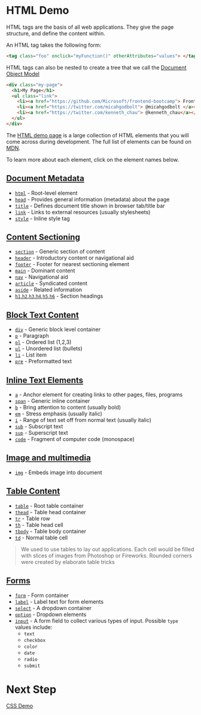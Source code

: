 # HTML Demo

HTML tags are the basis of all web applications. They give the page structure, and define the content within.

An HTML tag takes the following form:

```html
<tag class="foo" onclick="myFunction()" otherAttributes="values"> </tag>
```

HTML tags can also be nested to create a tree that we call the [Document Object Model](https://developer.mozilla.org/en-US/docs/Web/API/Document_Object_Model/Introduction)

```html
<div class="my-page">
  <h1>My Page</h1>
  <ul class="link">
    <li><a href="https://github.com/Microsoft/frontend-bootcamp"> Frontend Bootcamp </a></li>
    <li><a href="https://twitter.com/micahgodbolt"> @micahgodbolt </a></li>
    <li><a href="https://twitter.com/kenneth_chau"> @kenneth_chau</a></li>
  </ul>
</div>
```

The [HTML demo page](https://microsoft.github.io/frontend-bootcamp/step1-01/html-demo/html-demo.html) is a large collection of HTML elements that you will come across during development. The full list of elements can be found on [MDN](https://developer.mozilla.org/en-US/docs/Web/HTML/Element).

To learn more about each element, click on the element names below.

## [Document Metadata](https://developer.mozilla.org/en-US/docs/Web/HTML/Element#Document_metadata)

- [`html`](https://developer.mozilla.org/en-US/docs/Web/HTML/Element/html) - Root-level element
- [`head`](https://developer.mozilla.org/en-US/docs/Web/HTML/Element/head) - Provides general information (metadata) about the page
- [`title`](https://developer.mozilla.org/en-US/docs/Web/HTML/Element/title) - Defines document title shown in browser tab/title bar
- [`link`](https://developer.mozilla.org/en-US/docs/Web/HTML/Element/link) - Links to external resources (usually stylesheets)
- [`style`](https://developer.mozilla.org/en-US/docs/Web/HTML/Element/style) - Inline style tag

## [Content Sectioning](https://developer.mozilla.org/en-US/docs/Web/HTML/Element#Content_sectioning)

- [`section`](https://developer.mozilla.org/en-US/docs/Web/HTML/Element/section) - Generic section of content
- [`header`](https://developer.mozilla.org/en-US/docs/Web/HTML/Element/header) - Introductory content or navigational aid
- [`footer`](https://developer.mozilla.org/en-US/docs/Web/HTML/Element/footer) - Footer for nearest sectioning element
- [`main`](https://developer.mozilla.org/en-US/docs/Web/HTML/Element/main) - Dominant content
- [`nav`](https://developer.mozilla.org/en-US/docs/Web/HTML/Element/nav) - Navigational aid
- [`article`](https://developer.mozilla.org/en-US/docs/Web/HTML/Element/article) - Syndicated content
- [`aside`](https://developer.mozilla.org/en-US/docs/Web/HTML/Element/aside) - Related information
- [`h1`,`h2`,`h3`,`h4`,`h5`,`h6`](https://developer.mozilla.org/en-US/docs/Web/HTML/Element/Heading_Elements) - Section headings

## [Block Text Content](https://developer.mozilla.org/en-US/docs/Web/HTML/Element#Text_content)

- [`div`](https://developer.mozilla.org/en-US/docs/Web/HTML/Element/div) - Generic block level container
- [`p`](https://developer.mozilla.org/en-US/docs/Web/HTML/Element/p) - Paragraph
- [`ol`](https://developer.mozilla.org/en-US/docs/Web/HTML/Element/ol) - Ordered list (1,2,3)
- [`ul`](https://developer.mozilla.org/en-US/docs/Web/HTML/Element/ul) - Unordered list (bullets)
- [`li`](https://developer.mozilla.org/en-US/docs/Web/HTML/Element/li) - List item
- [`pre`](https://developer.mozilla.org/en-US/docs/Web/HTML/Element/pre) - Preformatted text

## [Inline Text Elements](https://developer.mozilla.org/en-US/docs/Web/HTML/Element#Inline_text_semantics)

- [`a`](https://developer.mozilla.org/en-US/docs/Web/HTML/Element/a) - Anchor element for creating links to other pages, files, programs
- [`span`](https://developer.mozilla.org/en-US/docs/Web/HTML/Element/span) - Generic inline container
- [`b`](https://developer.mozilla.org/en-US/docs/Web/HTML/Element/b) - Bring attention to content (usually bold)
- [`em`](https://developer.mozilla.org/en-US/docs/Web/HTML/Element/em) - Stress emphasis (usually italic)
- [`i`](https://developer.mozilla.org/en-US/docs/Web/HTML/Element/i) - Range of text set off from normal text (usually italic)
- [`sub`](https://developer.mozilla.org/en-US/docs/Web/HTML/Element/sub) - Subscript text
- [`sup`](https://developer.mozilla.org/en-US/docs/Web/HTML/Element/sup) - Superscript text
- [`code`](https://developer.mozilla.org/en-US/docs/Web/HTML/Element/code) - Fragment of computer code (monospace)

## [Image and multimedia](https://developer.mozilla.org/en-US/docs/Web/HTML/Element#Inline_text_semantics)

- [`img`](https://developer.mozilla.org/en-US/docs/Web/HTML/Element/img) - Embeds image into document

## [Table Content](https://developer.mozilla.org/en-US/docs/Web/HTML/Element#Table_content)

- [`table`](https://developer.mozilla.org/en-US/docs/Web/HTML/Element/table) - Root table container
- [`thead`](https://developer.mozilla.org/en-US/docs/Web/HTML/Element/thead) - Table head container
- [`tr`](https://developer.mozilla.org/en-US/docs/Web/HTML/Element/tr) - Table row
- [`th`](https://developer.mozilla.org/en-US/docs/Web/HTML/Element/th) - Table head cell
- [`tbody`](https://developer.mozilla.org/en-US/docs/Web/HTML/Element/tbody) - Table body container
- [`td`](https://developer.mozilla.org/en-US/docs/Web/HTML/Element/td) - Normal table cell

> We used to use tables to lay out applications. Each cell would be filled with slices of images from Photoshop or Fireworks. Rounded corners were created by elaborate table tricks

## [Forms](https://developer.mozilla.org/en-US/docs/Web/HTML/Element#Forms)

- [`form`](https://developer.mozilla.org/en-US/docs/Web/HTML/Element/form) - Form container
- [`label`](https://developer.mozilla.org/en-US/docs/Web/HTML/Element/label) - Label text for form elements
- [`select`](https://developer.mozilla.org/en-US/docs/Web/HTML/Element/select) - A dropdown container
- [`option`](https://developer.mozilla.org/en-US/docs/Web/HTML/Element/option) - Dropdown elements
- [`input`](https://developer.mozilla.org/en-US/docs/Web/HTML/Element/input) - A form field to collect various types of input.
  Possible `type` values include:
  - `text`
  - `checkbox`
  - `color`
  - `date`
  - `radio`
  - `submit`

# Next Step

[CSS Demo](../css-demo)
